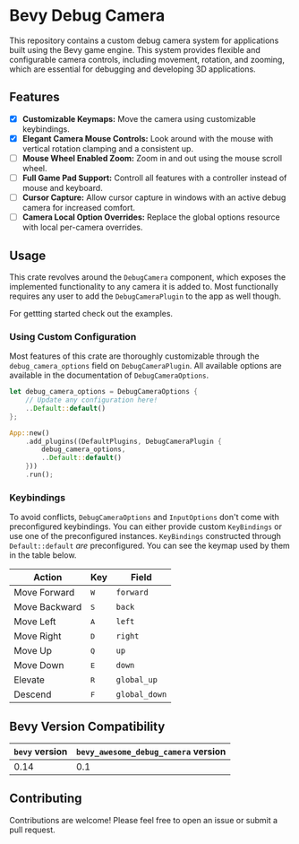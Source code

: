 # Bevy Debug Camera

This repository contains a custom debug camera system for applications built
using the Bevy game engine. This system provides flexible and configurable
camera controls, including movement, rotation, and zooming, which are essential
for debugging and developing 3D applications.

## Features

- [x] **Customizable Keymaps:** Move the camera using customizable
        keybindings.
- [x] **Elegant Camera Mouse Controls:** Look around with the mouse with
        vertical rotation clamping and a consistent up.
- [ ] **Mouse Wheel Enabled Zoom:** Zoom in and out using the mouse scroll wheel.
- [ ] **Full Game Pad Support:** Controll all features with a controller
        instead of mouse and keyboard.
- [ ] **Cursor Capture:** Allow cursor capture in windows with an active debug
        camera for increased comfort.
- [ ] **Camera Local Option Overrides:** Replace the global options resource
        with local per-camera overrides.

## Usage

This crate revolves around the `DebugCamera` component, which exposes the
implemented functionality to any camera it is added to. Most functionally
requires any user to add the `DebugCameraPlugin` to the app as well though.

For gettting started check out the examples.

### Using Custom Configuration

Most features of this crate are thoroughly customizable through the
`debug_camera_options` field on `DebugCameraPlugin`. All available options are
available in the documentation of `DebugCameraOptions`.

```rust
let debug_camera_options = DebugCameraOptions {
    // Update any configuration here!
    ..Default::default()
};

App::new()
    .add_plugins((DefaultPlugins, DebugCameraPlugin {
        debug_camera_options,
        ..Default::default()
    }))
    .run();
```

### Keybindings

To avoid conflicts, `DebugCameraOptions` and `InputOptions` don't come with
preconfigured keybindings. You can either provide custom `KeyBindings` or use
one of the preconfigured instances. `KeyBindings` constructed through
`Default::default` _are_ preconfigured. You can see the keymap used by them in
the table below.

| Action        | Key           | Field         |
| ------------- | ------------- | ------------- |
| Move Forward  | <kbd>W</kbd>  | `forward`     |
| Move Backward | <kbd>S</kbd>  | `back`        |
| Move Left     | <kbd>A</kbd>  | `left`        |
| Move Right    | <kbd>D</kbd>  | `right`       |
| Move Up       | <kbd>Q</kbd>  | `up`          |
| Move Down     | <kbd>E</kbd>  | `down`        |
| Elevate       | <kbd>R</kbd>  | `global_up`   |
| Descend       | <kbd>F</kbd>  | `global_down` |

## Bevy Version Compatibility

| `bevy` version | `bevy_awesome_debug_camera` version  |
| -------------- | ------------------------------------ |
| 0.14           | 0.1                                  |

## Contributing

Contributions are welcome! Please feel free to open an issue or submit a pull request.
